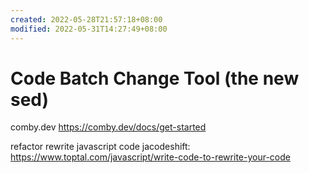 ```yaml
---
created: 2022-05-28T21:57:18+08:00
modified: 2022-05-31T14:27:49+08:00
---
```


# Code Batch Change Tool (the new sed)

comby.dev
https://comby.dev/docs/get-started

refactor rewrite javascript code jacodeshift:
https://www.toptal.com/javascript/write-code-to-rewrite-your-code
